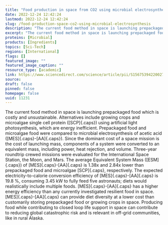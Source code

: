 ```yaml
---
title: "Food production in space from CO2 using microbial electrosynthesis"
date: 2022-12-24 12:42:24
lastmod: 2022-12-24 12:42:24
slug: /food-production-space-co2-using-microbial-electrosynthesis
description: "The current food method in space is launching prepackaged food which is costly and unsustainable. Alternatives include growing crops and microalgae single cell protein (SCP) using artificial light photosynthesis, which are energy inefficient. Prepackaged food and microalgae food were compared to microbial electrosynthesis of acetic acid (MES-AA)."
excerpt: "The current food method in space is launching prepackaged food which is costly and unsustainable. Alternatives include growing crops and microalgae single cell protein (SCP) using artificial light photosynthesis, which are energy inefficient. Prepackaged food and microalgae food were compared to microbial electrosynthesis of acetic acid (MES-AA)."
proteins: [Microbial]
products: [Ingredients]
topics: [Sci-Tech]
regions: [International]
flags: []
featured_image: ""
featured_image_caption: ""
resource_type: [academic]
link: https://www.sciencedirect.com/science/article/pii/S1567539422002717
source: 
draft: false
pinned: false
homepage: false
uuid: 11231
---
```

The current food method in space is launching prepackaged food which is
costly and unsustainable. Alternatives include growing crops and
microalgae single cell protein ([SCP]{.caps}) using artificial light
photosynthesis, which are energy inefficient. Prepackaged food and
microalgae food were compared to microbial electrosynthesis of acetic
acid ([MES]{.caps}-[AA]{.caps}). Since the dominant cost of a space
mission is the cost of launching mass, components of a system were
converted to an equivalent mass, including power, heat rejection, and
volume. Three-year roundtrip crewed missions were evaluated for the
International Space Station, the Moon, and Mars. The average Equivalent
System Mass ([ESM]{.caps}) of [MES]{.caps}-[AA]{.caps} is 1.38x and
2.84x lower than prepackaged food and microalgae [SCP]{.caps},
respectively. The expected electricity-to-calorie conversion efficiency
of [MES]{.caps}-[AA]{.caps} is 19.8 %, consuming 3.45 kW to fully feed
five astronauts; diets would realistically include multiple foods.
[MES]{.caps}-[AA]{.caps} has a higher energy efficiency than any
currently investigated resilient food in space. [MES]{.caps}-[AA]{.caps}
can provide diet diversity at a lower cost than customarily storing
prepackaged food or growing crops in space. Producing food while
contributing to closed loop life support in space can contribute to
reducing global catastrophic risk and is relevant in off-grid
communities, like in rural Alaska.
